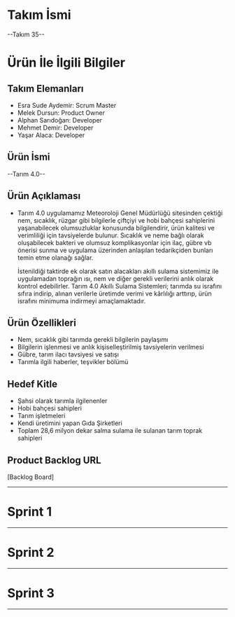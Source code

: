 # **Takım İsmi**

--Takım 35--

# Ürün İle İlgili Bilgiler

## Takım Elemanları

- Esra Sude Aydemir: Scrum Master
- Melek Dursun: Product Owner
- Alphan Sarıdoğan: Developer
- Mehmet Demir: Developer
- Yaşar Alaca: Developer

## Ürün İsmi

--Tarım 4.0--

## Ürün Açıklaması

-  Tarım 4.0 uygulamamız Meteoroloji Genel Müdürlüğü sitesinden çektiği nem, sıcaklık, rüzgar gibi bilgilerle çiftçiyi ve hobi bahçesi sahiplerini yaşanabilecek olumsuzluklar konusunda bilgilendirir, ürün kalitesi ve verimliliği için tavsiyelerde bulunur. Sıcaklık ve neme bağlı olarak oluşabilecek bakteri ve olumsuz komplikasyonlar için ilaç, gübre vb  önerisi sunma ve uygulama üzerinden anlaşılan tedarikçiden bunları temin etme olanağı sağlar.

   İstenildiği taktirde ek olarak satın alacakları akıllı sulama sistemimiz ile uygulamadan toprağın ısı, nem ve diğer gerekli verilerini anlık olarak kontrol edebilirler.
   Tarım 4.0 Akıllı Sulama Sistemleri; tarımda su israfını sıfıra indirip, alınan verilerle üretimde verimi ve kârlılığı arttırıp, ürün israfını minimuma indirmeyi amaçlamaktadır.

## Ürün Özellikleri

- Nem, sıcaklık gibi tarımda gerekli bilgilerin paylaşımı
- Bilgilerin işlenmesi ve anlık kişiselleştirilmiş tavsiyelerin verilmesi
- Gübre, tarım ilacı tavsiyesi ve satışı
- Tarımla ilgili haberler, teşvikler bölümü

## Hedef Kitle

- Şahsi olarak tarımla ilgilenenler
- Hobi bahçesi sahipleri
- Tarım işletmeleri
- Kendi üretimini yapan Gıda Şirketleri
- Toplam 28,6 milyon dekar salma sulama ile sulanan tarım toprak sahipleri


## Product Backlog URL

[Backlog Board]

---

# Sprint 1

---

# Sprint 2


---

# Sprint 3

---